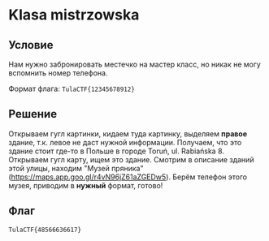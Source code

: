 # Klasa mistrzowska

## Условие

Нам нужно забронировать местечко на мастер класс, но никак не могу вспомнить номер телефона.

Формат флага: ```TulaCTF{12345678912}```

## Решение

Открываем гугл картинки, кидаем туда картинку, выделяем **правое** здание, т.к. левое не даст нужной информации.
Получаем, что это здание стоит где-то в Польше в городе Toruń, ul. Rabiańska 8. Открываем гугл карту, ищем это здание.
Смотрим в описание зданий этой улицы, находим "Музей пряника" (https://maps.app.goo.gl/r4vN96jZ61aZGEDw5).
Берём телефон этого музея, приводим в **нужный** формат, готово!

## Флаг

```TulaCTF{48566636617}```
